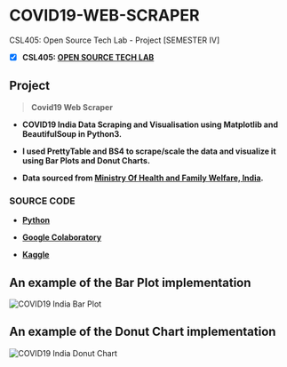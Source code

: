 # COVID19-WEB-SCRAPER
 CSL405: Open Source Tech Lab - Project [SEMESTER IV]

 - [X] **CSL405: [OPEN SOURCE TECH LAB](https://github.com/Amey-Thakur/OPEN-SOURCE-TECH-LAB)**

## Project

 >**Covid19 Web Scraper**
 
 - **COVID19 India Data Scraping and Visualisation using Matplotlib and BeautifulSoup in Python3.**
 
 - **I used PrettyTable and BS4 to scrape/scale the data and visualize it using Bar Plots and Donut Charts.**
 
 - **Data sourced from [Ministry Of Health and Family Welfare, India](https://www.mohfw.gov.in).**


 ### **SOURCE CODE**
 
 - **[Python](https://github.com/Amey-Thakur/COVID19-WEB-SCRAPER/blob/main/Covid19_Web_Scraper.py)**
 
 - **[Google Colaboratory](https://github.com/Amey-Thakur/COVID19-WEB-SCRAPER/blob/main/Covid19_Web_Scraper.ipynb)**
 
 - **[Kaggle](https://www.kaggle.com/ameythakur20/covid19-web-scraper)**


## An example of the Bar Plot implementation

![COVID19 India Bar Plot](https://user-images.githubusercontent.com/54937357/152668618-5c6e27ab-01ed-47ef-b531-9311d2cd94e0.jpg)


## An example of the Donut Chart implementation

![COVID19 India Donut Chart](https://user-images.githubusercontent.com/54937357/152668640-f2e54233-3e51-4381-b2d1-5e96f47a6203.jpg)
